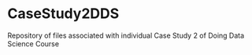 # CaseStudy2DDS
Repository of files associated with individual Case Study 2 of Doing Data Science Course
